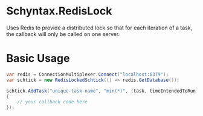 # Schyntax.RedisLock

Uses Redis to provide a distributed lock so that for each iteration of a task, the callback will only be called on one server.

# Basic Usage

```csharp
var redis = ConnectionMultiplexer.Connect("localhost:6379");
var schtick = new RedisLockedSchtick(() => redis.GetDatabase());

schtick.AddTask("unique-task-name", "min(*)", (task, timeIntendedToRun) =>
{
	// your callback code here
});
```
